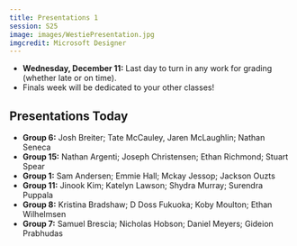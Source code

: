```yaml
---
title: Presentations 1
session: S25
image: images/WestiePresentation.jpg
imgcredit: Microsoft Designer
---
```


* **Wednesday, December 11:** Last day to turn in any work for grading (whether late or on time).
* Finals week will be dedicated to your other classes!

## Presentations Today
* **Group 6:** Josh Breiter; Tate McCauley, Jaren McLaughlin; Nathan Seneca
* **Group 15:** Nathan Argenti; Joseph Christensen; Ethan Richmond; Stuart Spear
* **Group 1:** Sam Andersen; Emmie Hall; Mckay Jessop; Jackson Ouzts
* **Group 11:** Jinook Kim; Katelyn Lawson; Shydra Murray; Surendra Puppala
* **Group 8:** Kristina Bradshaw; D Doss Fukuoka; Koby Moulton; Ethan Wilhelmsen
* **Group 7:** Samuel Brescia; Nicholas Hobson; Daniel Meyers; Gideion Prabhudas